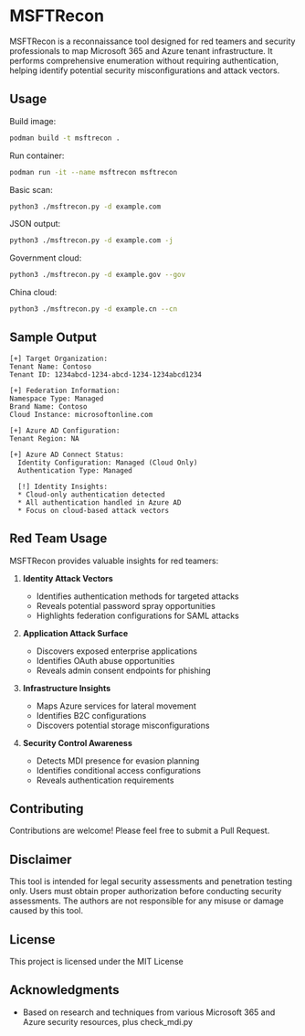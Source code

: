 # MSFTRecon

MSFTRecon is a reconnaissance tool designed for red teamers and security professionals to map Microsoft 365 and Azure tenant infrastructure. It performs comprehensive enumeration without requiring authentication, helping identify potential security misconfigurations and attack vectors.

## Usage

Build image:
```bash
podman build -t msftrecon .
```

Run container:
```bash
podman run -it --name msftrecon msftrecon
```

Basic scan:
```bash
python3 ./msftrecon.py -d example.com
```

JSON output:
```bash
python3 ./msftrecon.py -d example.com -j
```

Government cloud:
```bash
python3 ./msftrecon.py -d example.gov --gov
```

China cloud:
```bash
python3 ./msftrecon.py -d example.cn --cn
```

## Sample Output

```
[+] Target Organization:
Tenant Name: Contoso
Tenant ID: 1234abcd-1234-abcd-1234-1234abcd1234

[+] Federation Information:
Namespace Type: Managed
Brand Name: Contoso
Cloud Instance: microsoftonline.com

[+] Azure AD Configuration:
Tenant Region: NA

[+] Azure AD Connect Status:
  Identity Configuration: Managed (Cloud Only)
  Authentication Type: Managed

  [!] Identity Insights:
  * Cloud-only authentication detected
  * All authentication handled in Azure AD
  * Focus on cloud-based attack vectors
```

## Red Team Usage

MSFTRecon provides valuable insights for red teamers:

1. **Identity Attack Vectors**
   - Identifies authentication methods for targeted attacks
   - Reveals potential password spray opportunities
   - Highlights federation configurations for SAML attacks

2. **Application Attack Surface**
   - Discovers exposed enterprise applications
   - Identifies OAuth abuse opportunities
   - Reveals admin consent endpoints for phishing

3. **Infrastructure Insights**
   - Maps Azure services for lateral movement
   - Identifies B2C configurations
   - Discovers potential storage misconfigurations

4. **Security Control Awareness**
   - Detects MDI presence for evasion planning
   - Identifies conditional access configurations
   - Reveals authentication requirements

## Contributing

Contributions are welcome! Please feel free to submit a Pull Request.

## Disclaimer

This tool is intended for legal security assessments and penetration testing only. Users must obtain proper authorization before conducting security assessments. The authors are not responsible for any misuse or damage caused by this tool.

## License

This project is licensed under the MIT License

## Acknowledgments

- Based on research and techniques from various Microsoft 365 and Azure security resources, plus check_mdi.py

